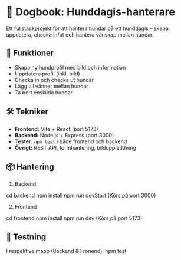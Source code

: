 # 🐶 Dogbook: Hunddagis-hanterare

Ett fullstackprojekt för att hantera hundar på ett hunddagis – skapa, uppdatera, checka in/ut och hantera vänskap mellan hundar.

## 🚀 Funktioner

- Skapa ny hundprofil med bild och information
- Uppdatera profil (inkl. bild)
- Checka in och checka ut hundar
- Lägg till vänner mellan hundar
- Ta bort enskilda hundar

## 🛠️ Tekniker

- **Frontend:** Vite + React (port 5173)
- **Backend:** Node.js + Express (port 3000)
- **Tester:** `npm test` i både frontend och backend
- **Övrigt:** REST API, formhantering, bilduppladdning

## 📦 Hantering

1. Backend

cd backend
npm install
npm run devStart
(Körs på port 3000)

2. Frontend

cd frontend
npm install
npm run dev
(Körs på port 5173)

## 🚦 Testning

I respektive mapp (Backend & Fronend):
npm test
